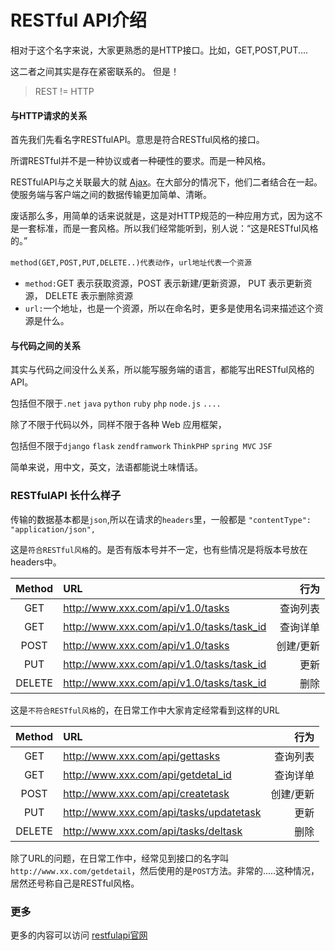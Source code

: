RESTful API介绍
===
相对于这个名字来说，大家更熟悉的是HTTP接口。比如，GET,POST,PUT....

这二者之间其实是存在紧密联系的。
但是！
>REST != HTTP
#### 与HTTP请求的关系
首先我们先看名字RESTfulAPI。意思是符合RESTful风格的接口。

所谓RESTful并不是一种协议或者一种硬性的要求。而是一种风格。

RESTfulAPI与之关联最大的就 [Ajax](http://)。在大部分的情况下，他们二者结合在一起。使服务端与客户端之间的数据传输更加简单、清晰。

废话那么多，用简单的话来说就是，这是对HTTP规范的一种应用方式，因为这不是一套标准，而是一套风格。所以我们经常能听到，别人说：“这是RESTful风格的。”

``method(GET,POST,PUT,DELETE..)代表动作``，``url地址代表一个资源``
  + ``method:``GET 表示获取资源，POST 表示新建/更新资源， PUT 表示更新资源， DELETE 表示删除资源
  + ``url:``一个地址，也是一个资源，所以在命名时，更多是使用名词来描述这个资源是什么。

#### 与代码之间的关系
其实与代码之间没什么关系，所以能写服务端的语言，都能写出RESTful风格的API。

包括但不限于``.net`` ``java`` ``python`` ``ruby`` ``php`` ``node.js`` ``....``

除了不限于代码以外，同样不限于各种 Web 应用框架，

包括但不限于``django`` ``flask`` ``zendframwork`` ``ThinkPHP`` ``spring MVC`` ``JSF ``

简单来说，用中文，英文，法语都能说土味情话。

### RESTfulAPI 长什么样子
传输的数据基本都是``json``,所以在请求的``headers``里，一般都是 ``"contentType": "application/json",``

这是`符合RESTful风格`的。是否有版本号并不一定，也有些情况是将版本号放在headers中。

|Method|URL|行为|
|:----:|:----|----:|
|GET|http://www.xxx.com/api/v1.0/tasks|查询列表|
|GET|http://www.xxx.com/api/v1.0/tasks/task_id|查询详单|
|POST|http://www.xxx.com/api/v1.0/tasks|创建/更新|
|PUT|http://www.xxx.com/api/v1.0/tasks/task_id|更新|
|DELETE|http://www.xxx.com/api/v1.0/tasks/task_id|删除|

这是`不符合RESTful风格`的，在日常工作中大家肯定经常看到这样的URL

|Method|URL|行为|
|:----:|:----|----:|
|GET|http://www.xxx.com/api/gettasks|查询列表|
|GET|http://www.xxx.com/api/getdetal_id|查询详单|
|POST|http://www.xxx.com/api/createtask|创建/更新|
|PUT|http://www.xxx.com/api/tasks/updatetask|更新|
|DELETE|http://www.xxx.com/api/tasks/deltask|删除|

除了URL的问题，在日常工作中，经常见到接口的名字叫``http://www.xx.com/getdetail``，然后使用的是``POST``方法。非常的.....这种情况，居然还号称自己是RESTful风格。

### 更多
更多的内容可以访问 [restfulapi官网](https://restfulapi.net/)
